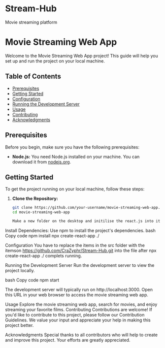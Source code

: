 # Stream-Hub
Movie streaming platform
# Movie Streaming Web App

Welcome to the Movie Streaming Web App project! This guide will help you set up and run the project on your local machine.

## Table of Contents

- [Prerequisites](#prerequisites)
- [Getting Started](#getting-started)
- [Configuration](#configuration)
- [Running the Development Server](#running-the-development-server)
- [Usage](#usage)
- [Contributing](#contributing)
- [Acknowledgments](#acknowledgments)

## Prerequisites

Before you begin, make sure you have the following prerequisites:

- **Node.js:** You need Node.js installed on your machine. You can download it from [nodejs.org](https://nodejs.org/).

## Getting Started

To get the project running on your local machine, follow these steps:

1. **Clone the Repository:**
   ```bash
   git clone https://github.com/your-username/movie-streaming-web-app.git
   cd movie-streaming-web-app

   Make a new folder on the desktop and initilise the react.js into it.
Install Dependencies:
Use npm  to install the project's dependencies.
bash
Copy code
npm install
npx create-react-app ./

Configuration
You have to replace the items in the src folder with the itemson <https://github.com/CraZyphr/Stream-Hub.git> into the file after  npx create-react-app ./ complets running.

Running the Development Server
Run the development server to view the project locally.

bash
Copy code
npm start

The development server will typically run on http://localhost:3000. Open this URL in your web browser to access the movie streaming web app.

Usage
Explore the movie streaming web app, search for movies, and enjoy streaming your favorite films.
Contributing
Contributions are welcome! If you'd like to contribute to this project, please follow our Contribution Guidelines. We value your input and appreciate your help in making this project better.

Acknowledgments
Special thanks to all contributors who will help to create and improve this project. Your efforts are greatly appreciated.
